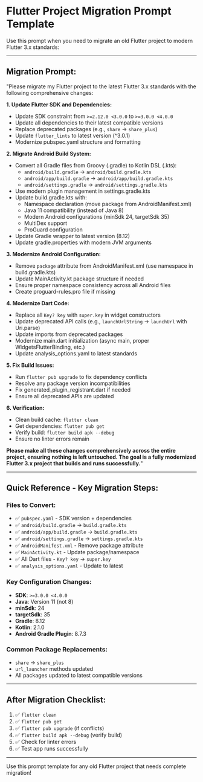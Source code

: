 # Flutter Project Migration Prompt Template

Use this prompt when you need to migrate an old Flutter project to modern Flutter 3.x standards:

---

## Migration Prompt:

"Please migrate my Flutter project to the latest Flutter 3.x standards with the following comprehensive changes:

**1. Update Flutter SDK and Dependencies:**
   - Update SDK constraint from `>=2.12.0 <3.0.0` to `>=3.0.0 <4.0.0`
   - Update all dependencies to their latest compatible versions
   - Replace deprecated packages (e.g., `share` → `share_plus`)
   - Update `flutter_lints` to latest version (^3.0.1)
   - Modernize pubspec.yaml structure and formatting

**2. Migrate Android Build System:**
   - Convert all Gradle files from Groovy (.gradle) to Kotlin DSL (.kts):
     * `android/build.gradle` → `android/build.gradle.kts`
     * `android/app/build.gradle` → `android/app/build.gradle.kts`
     * `android/settings.gradle` → `android/settings.gradle.kts`
   - Use modern plugin management in settings.gradle.kts
   - Update build.gradle.kts with:
     * Namespace declaration (move package from AndroidManifest.xml)
     * Java 11 compatibility (instead of Java 8)
     * Modern Android configurations (minSdk 24, targetSdk 35)
     * MultiDex support
     * ProGuard configuration
   - Update Gradle wrapper to latest version (8.12)
   - Update gradle.properties with modern JVM arguments

**3. Modernize Android Configuration:**
   - Remove `package` attribute from AndroidManifest.xml (use namespace in build.gradle.kts)
   - Update MainActivity.kt package structure if needed
   - Ensure proper namespace consistency across all Android files
   - Create proguard-rules.pro file if missing

**4. Modernize Dart Code:**
   - Replace all `Key? key` with `super.key` in widget constructors
   - Update deprecated API calls (e.g., `launchUrlString` → `launchUrl` with Uri.parse)
   - Update imports from deprecated packages
   - Modernize main.dart initialization (async main, proper WidgetsFlutterBinding, etc.)
   - Update analysis_options.yaml to latest standards

**5. Fix Build Issues:**
   - Run `flutter pub upgrade` to fix dependency conflicts
   - Resolve any package version incompatibilities
   - Fix generated_plugin_registrant.dart if needed
   - Ensure all deprecated APIs are updated

**6. Verification:**
   - Clean build cache: `flutter clean`
   - Get dependencies: `flutter pub get`
   - Verify build: `flutter build apk --debug`
   - Ensure no linter errors remain

**Please make all these changes comprehensively across the entire project, ensuring nothing is left untouched. The goal is a fully modernized Flutter 3.x project that builds and runs successfully.**"

---

## Quick Reference - Key Migration Steps:

### Files to Convert:
- ✅ `pubspec.yaml` - SDK version + dependencies
- ✅ `android/build.gradle` → `build.gradle.kts`
- ✅ `android/app/build.gradle` → `build.gradle.kts`
- ✅ `android/settings.gradle` → `settings.gradle.kts`
- ✅ `AndroidManifest.xml` - Remove package attribute
- ✅ `MainActivity.kt` - Update package/namespace
- ✅ All Dart files - `Key? key` → `super.key`
- ✅ `analysis_options.yaml` - Update to latest

### Key Configuration Changes:
- **SDK**: `>=3.0.0 <4.0.0`
- **Java**: Version 11 (not 8)
- **minSdk**: 24
- **targetSdk**: 35
- **Gradle**: 8.12
- **Kotlin**: 2.1.0
- **Android Gradle Plugin**: 8.7.3

### Common Package Replacements:
- `share` → `share_plus`
- `url_launcher` methods updated
- All packages updated to latest compatible versions

---

## After Migration Checklist:

1. ✅ `flutter clean`
2. ✅ `flutter pub get`
3. ✅ `flutter pub upgrade` (if conflicts)
4. ✅ `flutter build apk --debug` (verify build)
5. ✅ Check for linter errors
6. ✅ Test app runs successfully

---

Use this prompt template for any old Flutter project that needs complete migration!

